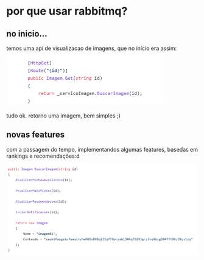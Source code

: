 # por que usar rabbitmq? 

## no inicio...

temos uma api de visualizacao de imagens, que no início era assim:

![api](./imagens/buscar-imagem-01.PNG)

tudo ok. retorno uma imagem, bem simples ;)

## novas features

com a passagem do tempo, implementandos algumas features, basedas em rankings e recomendações:d

![api](./imagens/buscar-imagem-02.PNG)